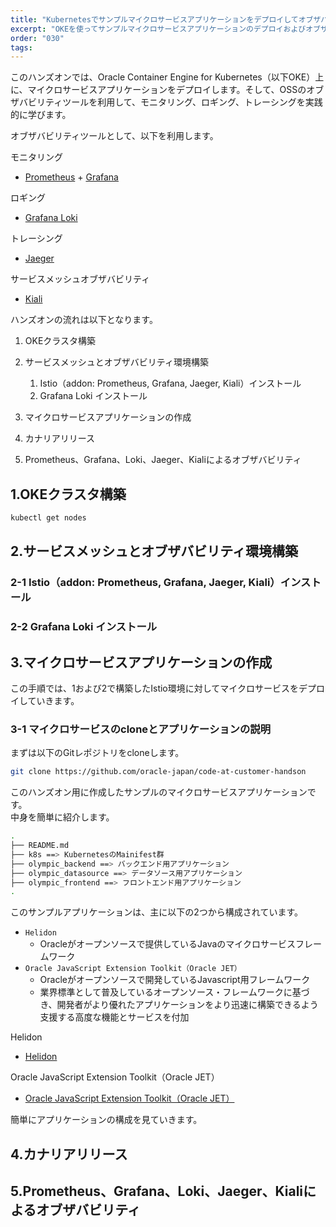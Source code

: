 ```yaml
---
title: "Kubernetesでサンプルマイクロサービスアプリケーションをデプロイしてオブザバビリティツールを利用してみよう"
excerpt: "OKEを使ってサンプルマイクロサービスアプリケーションのデプロイおよびオブザバビリティを体験していただけるコンテンツです。サードパーティーとしてOSSのIstio、Prometheus、Grafana、Loki、Jaeger、Kialiを利用します。"
order: "030"
tags:
---
```


このハンズオンでは、Oracle Container Engine for Kubernetes（以下OKE）上に、マイクロサービスアプリケーションをデプロイします。そして、OSSのオブザバビリティツールを利用して、モニタリング、ロギング、トレーシングを実践的に学びます。

オブザバビリティツールとして、以下を利用します。

モニタリング

* [Prometheus](https://github.com/prometheus/prometheus) + [Grafana](https://github.com/grafana/grafana)

ロギング

* [Grafana Loki](https://github.com/grafana/loki)

トレーシング

* [Jaeger](https://github.com/jaegertracing/jaeger)

サービスメッシュオブザバビリティ

* [Kiali](https://github.com/kiali/kiali)

ハンズオンの流れは以下となります。

1. OKEクラスタ構築

2. サービスメッシュとオブザバビリティ環境構築
    1. Istio（addon: Prometheus, Grafana, Jaeger, Kiali）インストール
    2. Grafana Loki インストール

3. マイクロサービスアプリケーションの作成

4. カナリアリリース

5. Prometheus、Grafana、Loki、Jaeger、Kialiによるオブザバビリティ


1.OKEクラスタ構築
---------------------------------

```sh
kubectl get nodes
```

2.サービスメッシュとオブザバビリティ環境構築
---------------------------------

### 2-1 Istio（addon: Prometheus, Grafana, Jaeger, Kiali）インストール

### 2-2 Grafana Loki インストール

3.マイクロサービスアプリケーションの作成
---------------------------------

この手順では、1および2で構築したIstio環境に対してマイクロサービスをデプロイしていきます。  

### 3-1 マイクロサービスのcloneとアプリケーションの説明

まずは以下のGitレポジトリをcloneします。  

```sh
git clone https://github.com/oracle-japan/code-at-customer-handson
```

このハンズオン用に作成したサンプルのマイクロサービスアプリケーションです。  
中身を簡単に紹介します。  

```sh
.
├── README.md
├── k8s ==> KubernetesのMainifest群
├── olympic_backend ==> バックエンド用アプリケーション
├── olympic_datasource ==> データソース用アプリケーション
├── olympic_frontend ==> フロントエンド用アプリケーション
.
```

このサンプルアプリケーションは、主に以下の2つから構成されています。
* `Helidon`
  * Oracleがオープンソースで提供しているJavaのマイクロサービスフレームワーク
* `Oracle JavaScript Extension Toolkit（Oracle JET）`
  * Oracleがオープンソースで開発しているJavascript用フレームワーク
  * 業界標準として普及しているオープンソース・フレームワークに基づき、開発者がより優れたアプリケーションをより迅速に構築できるよう支援する高度な機能とサービスを付加

Helidon

* [Helidon](https://oracle-japan-oss-docs.github.io/helidon/docs/v2/#/about/01_overview)

Oracle JavaScript Extension Toolkit（Oracle JET）

* [Oracle JavaScript Extension Toolkit（Oracle JET）](https://www.oracle.com/jp/application-development/technologies/jet/oracle-jet.html)

簡単にアプリケーションの構成を見ていきます。


4.カナリアリリース
---------------------------------

5.Prometheus、Grafana、Loki、Jaeger、Kialiによるオブザバビリティ
---------------------------------

